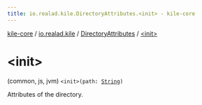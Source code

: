 ```yaml
---
title: io.realad.kile.DirectoryAttributes.<init> - kile-core
---
```


[kile-core](../../index.html) / [io.realad.kile](../index.html) / [DirectoryAttributes](index.html) / [&lt;init&gt;](./-init-.html)

# &lt;init&gt;

(common, js, jvm) `<init>(path: `[`String`](https://kotlinlang.org/api/latest/jvm/stdlib/kotlin/-string/index.html)`)`

Attributes of the directory.

